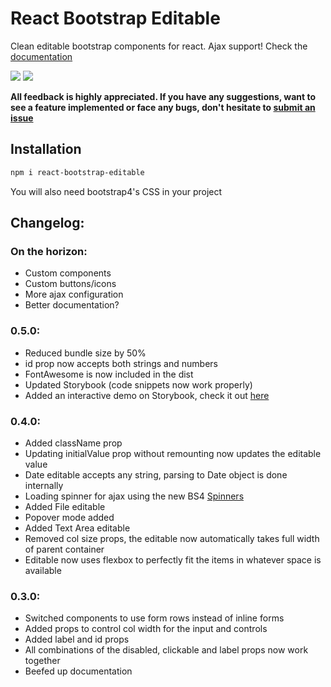 # React Bootstrap Editable
 
Clean editable bootstrap components for react. Ajax support!
Check the [documentation](https://yassienw.github.io/react-bootstrap-editable)

![](https://img.shields.io/bundlephobia/min/react-bootstrap-editable)
![](https://img.shields.io/npm/dt/react-bootstrap-editable)

**All feedback is highly appreciated. If you have any suggestions, want to see a feature
implemented or face any bugs, don't hesitate to [submit an issue](https://github.com/YassienW/react-bootstrap-editable/issues/new)**

## Installation

```bash
npm i react-bootstrap-editable
```

You will also need bootstrap4's CSS in your project

## Changelog:
### On the horizon:
- Custom components
- Custom buttons/icons
- More ajax configuration
- Better documentation?

### 0.5.0:
- Reduced bundle size by 50%
- id prop now accepts both strings and numbers
- FontAwesome is now included in the dist
- Updated Storybook (code snippets now work properly)
- Added an interactive demo on Storybook, check it out [here](https://yassienw.github.io/react-bootstrap-editable)

### 0.4.0:
- Added className prop
- Updating initialValue prop without remounting now updates the editable value
- Date editable accepts any string, parsing to Date object is done internally
- Loading spinner for ajax using the new BS4 [Spinners](https://getbootstrap.com/docs/4.3/components/spinners/)
- Added File editable
- Popover mode added
- Added Text Area editable
- Removed col size props, the editable now automatically takes full width of parent container
- Editable now uses flexbox to perfectly fit the items in whatever space is available 
### 0.3.0:
- Switched components to use form rows instead of inline forms
- Added props to control col width for the input and controls
- Added label and id props
- All combinations of the disabled, clickable and label props now work together
- Beefed up documentation
